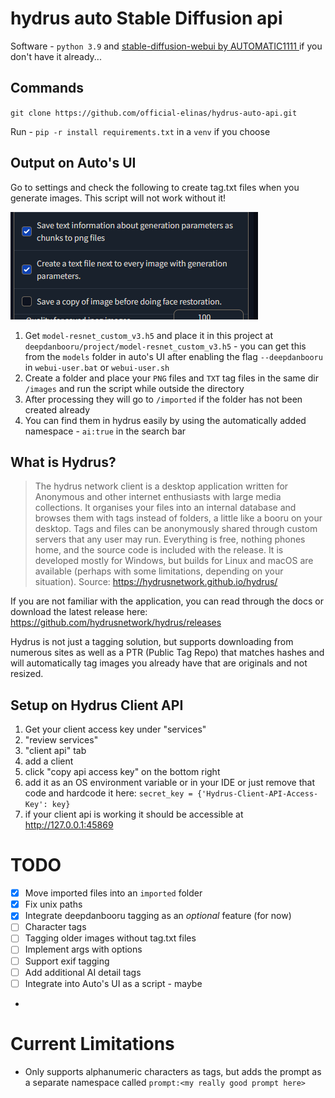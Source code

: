 # hydrus auto Stable Diffusion api
Software - `python 3.9` and [stable-diffusion-webui by AUTOMATIC1111
](https://github.com/AUTOMATIC1111/stable-diffusion-webui) if you don't have it already...

## Commands
`git clone https://github.com/official-elinas/hydrus-auto-api.git` 

Run - `pip -r install requirements.txt` in a `venv` if you choose

## Output on Auto's UI
Go to settings and check the following to create tag.txt files when you generate images. This script will not work without it!

![hydrus](repo_images/img.png)
1. Get `model-resnet_custom_v3.h5` and place it in this project at `deepdanbooru/project/model-resnet_custom_v3.h5` - you can get this from the `models` folder in auto's UI after enabling the flag `--deepdanbooru` in `webui-user.bat` or `webui-user.sh` 
1. Create a folder and place your `PNG` files and `TXT` tag files in the same dir `/images` and run the script while outside the directory
3. After processing they will go to `/imported` if the folder has not been created already
4. You can find them in hydrus easily by using the automatically added namespace - `ai:true` in the search bar

## What is Hydrus?
> The hydrus network client is a desktop application written for Anonymous and other internet enthusiasts with large media collections. It organises your files into an internal database and browses them with tags instead of folders, a little like a booru on your desktop. Tags and files can be anonymously shared through custom servers that any user may run. Everything is free, nothing phones home, and the source code is included with the release. It is developed mostly for Windows, but builds for Linux and macOS are available (perhaps with some limitations, depending on your situation).
Source: https://hydrusnetwork.github.io/hydrus/

If you are not familiar with the application, you can read through the docs or download the latest release here: https://github.com/hydrusnetwork/hydrus/releases

Hydrus is not just a tagging solution, but supports downloading from numerous sites as well as a PTR (Public Tag Repo) that matches hashes and will automatically tag images you already have that are originals and not resized.
## Setup on Hydrus Client API
1. Get your client access key under "services"
2. "review services"
3. "client api" tab 
4. add a client
5. click "copy api access key" on the bottom right
6. add it as an OS environment variable or in your IDE or just remove that code and hardcode it here: `secret_key = {'Hydrus-Client-API-Access-Key': key}`
6. if your client api is working it should be accessible at http://127.0.0.1:45869

# TODO
- [x] Move imported files into an `imported` folder
- [x] Fix unix paths
- [x] Integrate deepdanbooru tagging as an *optional* feature (for now)
- [ ] Character tags
- [ ] Tagging older images without tag.txt files
- [ ] Implement args with options
- [ ] Support exif tagging
- [ ] Add additional AI detail tags
- [ ] Integrate into Auto's UI as a script - maybe
- 
# Current Limitations
* Only supports alphanumeric characters as tags, but adds the prompt as a separate namespace called `prompt:<my really good prompt here>`